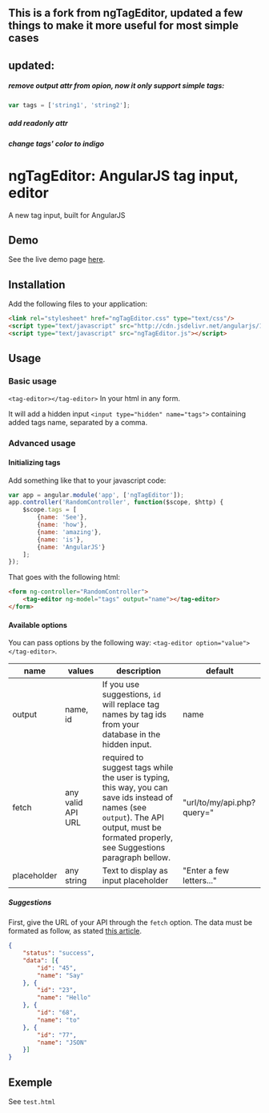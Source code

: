 
## This is a fork from ngTagEditor, updated a few things to make it more useful for most simple cases

## updated:
##### remove output attr from opion, now it only support simple tags: 

```` javascript
var tags = ['string1', 'string2'];
````
##### add readonly attr

##### change tags' color to indigo

ngTagEditor: AngularJS tag input, editor
===========

A new tag input, built for AngularJS

## Demo

See the live demo page [here](http://varyoo.github.io/ngTagEditor).

## Installation

Add the following files to your application:

```html
<link rel="stylesheet" href="ngTagEditor.css" type="text/css"/>
<script type="text/javascript" src="http://cdn.jsdelivr.net/angularjs/1.2.17/angular.min.js"></script>
<script type="text/javascript" src="ngTagEditor.js"></script>
```

## Usage

### Basic usage

`<tag-editor></tag-editor>` In your html in any form.

It will add a hidden input `<input type="hidden" name="tags">` containing added tags name, separated by a comma.

### Advanced usage

#### Initializing tags

Add something like that to your javascript code:
```javascript
var app = angular.module('app', ['ngTagEditor']);
app.controller('RandomController', function($scope, $http) {
	$scope.tags = [
		{name: 'See'},
		{name: 'how'},
		{name: 'amazing'},
		{name: 'is'},
		{name: 'AngularJS'}
	];
});
```
That goes with the following html:

```html
<form ng-controller="RandomController">
	<tag-editor ng-model="tags" output="name"></tag-editor>
</form>
```

#### Available options

You can pass options by the following way: `<tag-editor option="value"></tag-editor>`.

name | values | description | default
---- | ------ | ----------- | -------
output | name, id | If you use suggestions, `id` will replace tag names by tag ids from your database in the hidden input. | name
fetch | any valid API URL | required to suggest tags while the user is typing, this way, you can save ids instead of names (see `output`). The API output, must be formated properly, see Suggestions paragraph bellow. | "url/to/my/api.php?query="
placeholder | any string | Text to display as input placeholder | "Enter a few letters..."
  
##### Suggestions

First, give the URL of your API through the `fetch` option.
The data must be formated as follow, as stated [this article](http://labs.omniti.com/labs/jsend).

```json
{
    "status": "success",
    "data": [{
        "id": "45",
        "name": "Say"
    }, {
        "id": "23",
        "name": "Hello"
    }, {
        "id": "68",
        "name": "to"
    }, {
        "id": "77",
        "name": "JSON"
    }]
}
```

## Exemple

See `test.html`
